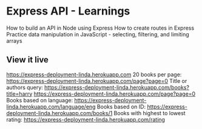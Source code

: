 # Express API - Learnings

How to build an API in Node using Express
How to create routes in Express
Practice data manipulation in JavaScript - selecting, filtering, and limiting arrays

## View it live

https://express-deployment-linda.herokuapp.com
20 books per page: https://express-deployment-linda.herokuapp.com/page?page=0
Title or authors query: https://express-deployment-linda.herokuapp.com/books?title=harry
https://express-deployment-linda.herokuapp.com/page?page=0
Books based on language: https://express-deployment-linda.herokuapp.com/language/eng
Books based on ID: https://express-deployment-linda.herokuapp.com/books/1 
Books with highest to lowest rating: https://express-deployment-linda.herokuapp.com/rating